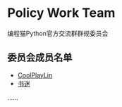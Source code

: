 # Policy Work Team

编程猫Python官方交流群群规委员会

## 委员会成员名单
- [CoolPlayLin](https://github.com/CoolPlayLin)
- [书迷](https://github.com/jsrcode)

......

